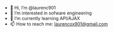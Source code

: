 - 👋 Hi, I’m @laurenc901
- 👀 I’m interested in sofware engineering
- 🌱 I’m currently learning API/AJAX
- 📫 How to reach me: laurencox901@gmail.com

<!---
laurenc901/laurenc901 is a ✨ special ✨ repository because its `README.md` (this file) appears on your GitHub profile.
You can click the Preview link to take a look at your changes.
--->
